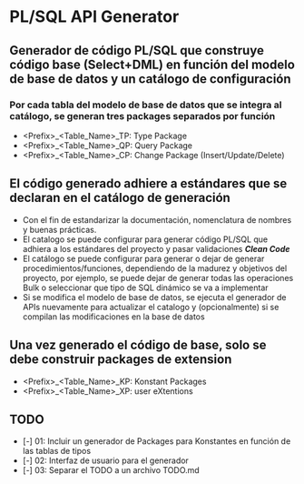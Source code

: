 # PL/SQL API Generator
## Generador de código PL/SQL que construye código base (Select+DML) en función del modelo de base de datos y un catálogo de configuración
### Por cada tabla del modelo de base de datos que se integra al catálogo, se generan tres packages separados por función
- \<Prefix>_<Table_Name>_TP: Type Package
- \<Prefix>_<Table_Name>_QP: Query Package
- \<Prefix>_<Table_Name>_CP: Change Package (Insert/Update/Delete)

## El código generado adhiere a estándares que se declaran en el catálogo de generación
- Con el fin de estandarizar la documentación, nomenclatura de nombres y buenas prácticas.
- El catalogo se puede configurar para generar código PL/SQL que adhiera a los estándares del proyecto y  pasar validaciones __*Clean Code*__
- El catálogo se puede configurar para generar o dejar de generar procedimientos/funciones, dependiendo de la madurez y objetivos del proyecto, por ejemplo, se puede dejar de generar todas las operaciones Bulk o seleccionar que tipo de SQL dinámico se va a implementar
- Si se modifica el modelo de base de datos, se ejecuta el generador de APIs nuevamente para actualizar el catalogo y (opcionalmente) si se compilan las modificaciones en la base de datos

## Una vez generado el código de base, solo se debe construir packages de extension
- \<Prefix>_<Table_Name>_KP: Konstant Packages
- \<Prefix>_<Table_Name>_XP: user eXtentions

## TODO
* [-] 01: Incluir un generador de Packages para Konstantes en función de las tablas de tipos
* [-] 02: Interfaz de usuario para el generador
* [-] 03: Separar el TODO a un archivo TODO.md
